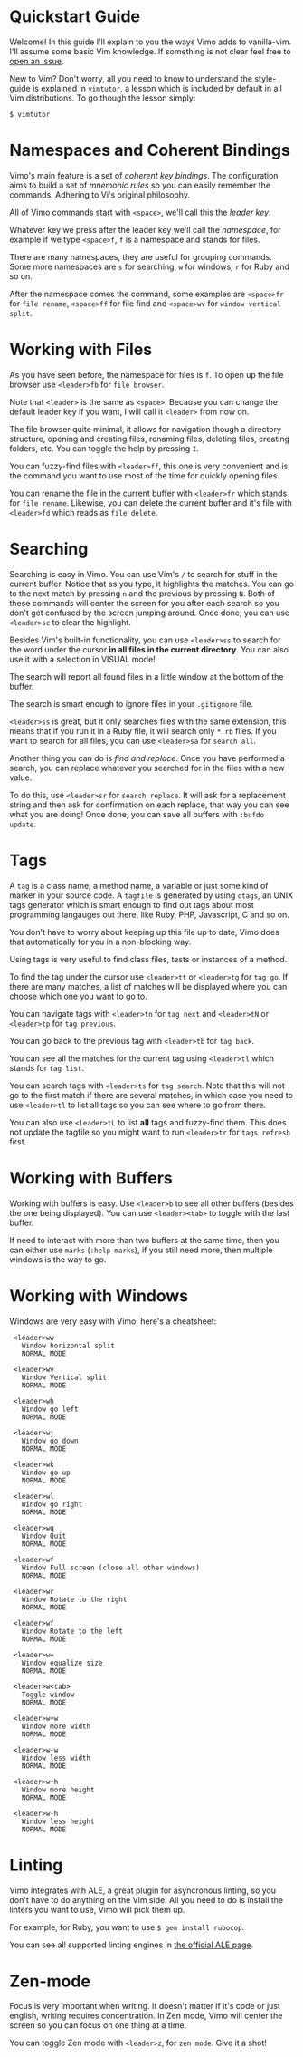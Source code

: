# Quickstart Guide
Welcome! In this guide I'll explain to you the ways Vimo adds to vanilla-vim.
I'll assume some basic Vim knowledge. If something is not clear feel free to
[open an issue](https://github.com/gosukiwi/vimo/issues/new).

New to Vim? Don't worry, all you need to know to understand the style-guide is
explained in `vimtutor`, a lesson which is included by default in all Vim
distributions. To go though the lesson simply:

    $ vimtutor

# Namespaces and Coherent Bindings
Vimo's main feature is a set of _coherent key bindings_. The configuration aims
to build a set of _mnemonic rules_ so you can easily remember the commands.
Adhering to Vi's original philosophy.

All of Vimo commands start with `<space>`, we'll call this the _leader key_.

Whatever key we press after the leader key we'll call the _namespace_, for
example if we type `<space>f`, `f` is a namespace and stands for files.

There are many namespaces, they are useful for grouping commands. Some more
namespaces are `s` for searching, `w` for windows, `r` for Ruby and so on.

After the namespace comes the command, some examples are `<space>fr` for `file
rename`, `<space>ff` for file find and `<space>wv` for `window vertical split`.

# Working with Files
As you have seen before, the namespace for files is `f`. To open up the file
browser use `<leader>fb` for `file browser`. 

Note that `<leader>` is the same as `<space>`. Because you can change the
default leader key if you want, I will call it `<leader>` from now on.

The file browser quite minimal, it allows for navigation though a directory
structure, opening and creating files, renaming files, deleting files, creating
folders, etc. You can toggle the help by pressing `I`.

You can fuzzy-find files with `<leader>ff`, this one is very convenient and is
the command you want to use most of the time for quickly opening files.

You can rename the file in the current buffer with `<leader>fr` which stands
for `file rename`. Likewise, you can delete the current buffer and it's file
with `<leader>fd` which reads as `file delete`.

# Searching
Searching is easy in Vimo. You can use Vim's `/` to search for stuff in the
current buffer. Notice that as you type, it highlights the matches. You can go
to the next match by pressing `n` and the previous by pressing `N`. Both of
these commands will center the screen for you after each search so you don't
get confused by the screen jumping around. Once done, you can use `<leader>sc`
to clear the highlight.

Besides Vim's built-in functionality, you can use `<leader>ss` to search for the
word under the cursor __in all files in the current directory__. You can also
use it with a selection in VISUAL mode!

The search will report all found files in a little window at the bottom of the
buffer.

The search is smart enough to ignore files in your `.gitignore` file.

`<leader>ss` is great, but it only searches files with the same extension, this
means that if you run it in a Ruby file, it will search only `*.rb` files. If
you want to search for all files, you can use `<leader>sa` for `search all`.

Another thing you can do is _find and replace_. Once you have performed a
search, you can replace whatever you searched for in the files with a new value.

To do this, use `<leader>sr` for `search replace`. It will ask for a replacement
string and then ask for confirmation on each replace, that way you can see what
you are doing! Once done, you can save all buffers with `:bufdo update`.

# Tags
A `tag` is a class name, a method name, a variable or just some kind of marker
in your source code. A `tagfile` is generated by using `ctags`, an UNIX tags
generator which is smart enough to find out tags about most programming
langauges out there, like Ruby, PHP, Javascript, C and so on.

You don't have to worry about keeping up this file up to date, Vimo does that
automatically for you in a non-blocking way.

Using tags is very useful to find class files, tests or instances of a method.

To find the tag under the cursor use `<leader>tt` or `<leader>tg` for `tag go`.
If there are many matches, a list of matches will be displayed where you can
choose which one you want to go to.

You can navigate tags with `<leader>tn` for `tag next` and `<leader>tN` or
`<leader>tp` for `tag previous`.

You can go back to the previous tag with `<leader>tb` for `tag back`.

You can see all the matches for the current tag using `<leader>tl` which stands
for `tag list`.

You can search tags with `<leader>ts` for `tag search`. Note that this will not
go to the first match if there are several matches, in which case you need to
use `<leader>tl` to list all tags so you can see where to go from there.

You can also use `<leader>tL` to list __all__ tags and fuzzy-find them. This
does not update the tagfile so you might want to run `<leader>tr` for `tags
refresh` first.

# Working with Buffers
Working with buffers is easy. Use `<leader>b` to see all other buffers (besides
the one being displayed). You can use `<leader><tab>` to toggle with the last
buffer.

If need to interact with more than two buffers at the same time, then you can
either use `marks` (`:help marks`), if you still need more, then multiple
windows is the way to go.

# Working with Windows
Windows are very easy with Vimo, here's a cheatsheet:

     <leader>ww
       Window horizontal split
       NORMAL MODE

     <leader>wv
       Window Vertical split
       NORMAL MODE

     <leader>wh
       Window go left
       NORMAL MODE

     <leader>wj
       Window go down
       NORMAL MODE

     <leader>wk
       Window go up
       NORMAL MODE

     <leader>wl
       Window go right
       NORMAL MODE

     <leader>wq
       Window Quit
       NORMAL MODE

     <leader>wf
       Window Full screen (close all other windows)
       NORMAL MODE

     <leader>wr
       Window Rotate to the right
       NORMAL MODE

     <leader>wf
       Window Rotate to the left
       NORMAL MODE

     <leader>w=
       Window equalize size
       NORMAL MODE

     <leader>w<tab>
       Toggle window
       NORMAL MODE

     <leader>w+w
       Window more width
       NORMAL MODE

     <leader>w-w
       Window less width
       NORMAL MODE

     <leader>w+h
       Window more height
       NORMAL MODE

     <leader>w-h
       Window less height
       NORMAL MODE

# Linting
Vimo integrates with ALE, a great plugin for asyncronous linting, so you don't
have to do anything on the Vim side! All you need to do is install the linters
you want to use, Vimo will pick them up.

For example, for Ruby, you want to use `$ gem install rubocop`.

You can see all supported linting engines in [the official ALE
page](https://github.com/w0rp/ale#1-supported-languages-and-tools).

# Zen-mode
Focus is very important when writing. It doesn't matter if it's code or just
english, writing requires concentration. In Zen mode, Vimo will center the
screen so you can focus on one thing at a time.

You can toggle Zen mode with `<leader>z`, for `zen mode`. Give it a shot!
